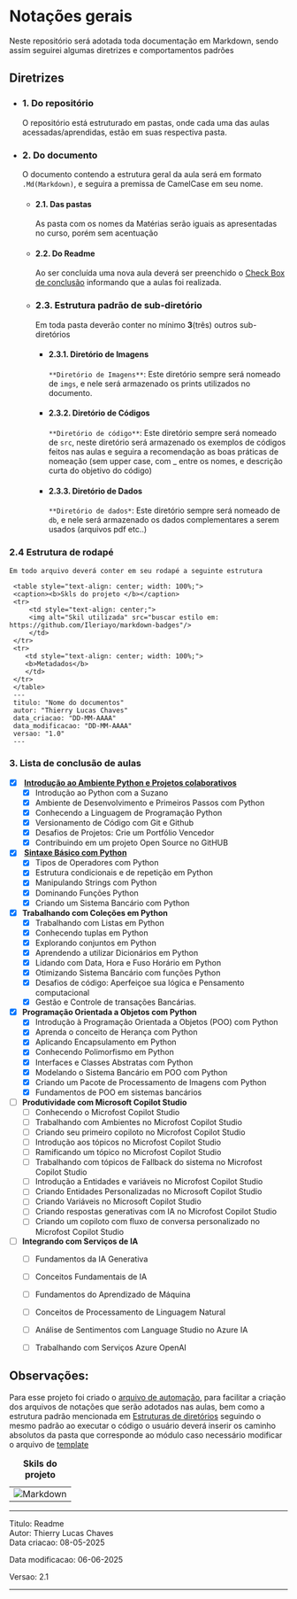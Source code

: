 # Notações gerais 

Neste repositório será adotada toda documentação em Markdown, sendo assim seguirei algumas diretrizes e comportamentos padrões

## Diretrizes
- ### 1. Do repositório
    O repositório está estruturado em pastas, onde cada uma das aulas acessadas/aprendidas, estão em suas respectiva pasta. 
- ### 2. Do documento 
    O documento contendo a estrutura geral da aula será em formato `.Md(Markdown)`, e seguira a premissa de CamelCase em seu nome.  
    - #### 2.1. Das pastas
         As pasta com os nomes da Matérias serão iguais as apresentadas no curso, porém sem acentuação 
    - #### 2.2. Do Readme
        Ao ser concluída uma nova aula deverá ser preenchido o [Check Box de conclusão](#3-lista-de-conclusão-de-aulas) informando que a aulas foi realizada.
    - ### 2.3.  Estrutura padrão de sub-diretório
        Em toda pasta deverão conter no mínimo **3**(três) outros sub-diretórios  
        - #### 2.3.1. Diretório de Imagens
            `**Diretório de Imagens**`: Este diretório sempre será nomeado de `imgs`, e nele será armazenado os prints utilizados no documento.   
        - #### 2.3.2. Diretório de Códigos
            `**Diretório de código**`:  Este diretório sempre será nomeado de `src`, neste diretório será armazenado os exemplos de códigos feitos nas aulas e seguira a recomendação as boas práticas de  nomeação (sem upper case, com _ entre os nomes, e descrição curta do objetivo do código) 
        - #### 2.3.3. Diretório de Dados
            `**Diretório de dados*`: Este diretório sempre será nomeado de `db`, e nele será armazenado os dados complementares a serem usados (arquivos pdf etc..)  
### 2.4 Estrutura de rodapé
    Em todo arquivo deverá conter em seu rodapé a seguinte estrutura 
   ```
    <table style="text-align: center; width: 100%;"> 
    <caption><b>Skls do projeto </b></caption>
    <tr>
        <td style="text-align: center;">
        <img alt="Skil utilizada" src="buscar estilo em: https://github.com/Ileriayo/markdown-badges"/>
        </td>
    </tr>
    <tr> 
       <td style="text-align: center; width: 100%;">
       <b>Metadados</b>
       </td>
    </tr>
    </table>
    ---
    titulo: "Nome do documentos"
    autor: "Thierry Lucas Chaves"
    data_criacao: "DD-MM-AAAA"
    data_modificacao: "DD-MM-AAAA"
    versao: "1.0"
    ---
```

### 3. Lista de conclusão de aulas
- [X]  <b> [Introdução ao Ambiente Python e Projetos colaborativos](Introducao%20ao%20Ambiente%20Python%20e%20Projetos%20Colaborativos/)  </b>
    - [X] Introdução ao Python com a Suzano 
    - [X] Ambiente de Desenvolvimento e Primeiros Passos com Python 
    - [X] Conhecendo a Linguagem de Programação Python 
    - [X] Versionamento de Código com Git e Github
    - [X] Desafios de Projetos: Crie um Portfólio Vencedor 
    - [x] Contribuindo em um projeto Open Source no GitHUB

- [X] <b> [Sintaxe Básico com Python](Sintaxe%20basica%20com%20Python/) </b>
    - [X] Tipos de Operadores com Python 
    - [X] Estrutura condicionais e de repetição em Python 
    - [X] Manipulando Strings com Python 
    - [x] Dominando Funções Python 
    - [X] Criando um Sistema Bancário com Python 

- [X] <b>Trabalhando com Coleções em Python </b>
    - [X] Trabalhando com Listas em Python 
    - [X] Conhecendo tuplas em Python 
    - [X] Explorando conjuntos em Python 
    - [X] Aprendendo a utilizar Dicionários em Python 
    - [X] Lidando com Data, Hora e Fuso Horário em Python 
    - [X] Otimizando Sistema Bancário com funções Python 
    - [X] Desafios de código: Aperfeiçoe sua lógica e Pensamento computacional 
    - [X] Gestão e Controle de transações Bancárias. 

- [X] <b>Programação Orientada a Objetos com Python </b>
    - [X] Introdução à Programação Orientada a Objetos (POO) com Python 
    - [X] Aprenda o conceito de Herança com Python 
    - [X] Aplicando Encapsulamento em Python 
    - [X] Conhecendo Polimorfismo em Python 
    - [X] Interfaces e Classes Abstratas com Python 
    - [X] Modelando o Sistema Bancário em POO com Python 
    - [X] Criando um Pacote de Processamento de Imagens com Python 
    - [X] Fundamentos de POO em sistemas bancários 

- [ ] <b>Produtividade com Microsoft Copilot Studio </b>
    - [ ] Conhecendo o Microfost Copilot Studio 
    - [ ] Trabalhando com Ambientes no Microfost Copilot Studio
    - [ ] Criando seu primeiro copiloto no Microfost Copilot Studio
    - [ ] Introdução aos tópicos no Microfost Copilot Studio
    - [ ] Ramificando um tópico no Microfost Copilot Studio 
    - [ ] Trabalhando com tópicos de Fallback do sistema no Microfost Copilot Studio
    - [ ] Introdução a Entidades e variáveis no Microfost Copilot Studio
    - [ ] Criando Entidades Personalizadas no Microsoft Copilot Studio
    - [ ] Criando Variáveis no Microsoft Copilot Studio
    - [ ] Criando respostas generativas com IA no Microfost Copilot Studio
    - [ ] Criando um copiloto com fluxo de conversa personalizado no Microfost Copilot Studio

- [ ] <b>Integrando com Serviços de IA</b>
    - [ ] Fundamentos da IA Generativa
    - [ ] Conceitos Fundamentais de IA
    - [ ] Fundamentos do Aprendizado de Máquina
    - [ ] Conceitos de Processamento de Linguagem Natural 
    - [ ] Análise de Sentimentos com Language Studio no Azure IA
    - [ ] Trabalhando com Serviços Azure OpenAI


## Observações:
Para esse projeto foi criado o [arquivo de automação](automacao_estrutura_pasta/cria_lista.py), para facilitar a criação dos arquivos de notações que serão adotados nas aulas, bem como a estrutura padrão mencionada em [Estruturas de diretórios](#23--estrutura-padrão-de-sub-diretório) seguindo o mesmo padrão
ao executar o código o usuário deverá inserir os caminho absolutos da pasta que corresponde ao módulo caso necessário modificar o arquivo de [template](automacao_estrutura_pasta/template_padrao.md)

<table style="text-align: center; width: 100%;"> 
<caption><b>Skils do projeto </b></caption>
<tr>
    <td style="text-align: center;">
    <img alt="Markdown" src="https://img.shields.io/badge/markdown-%23000000.svg?style=for-the-badge&logo=markdown&logoColor=white"/>
    </td>
<tr> 
</table>

---
Titulo: Readme  
Autor: Thierry Lucas Chaves  
Data criacao: 08-05-2025  

Data modificacao: 06-06-2025  

Versao: 2.1  

---
